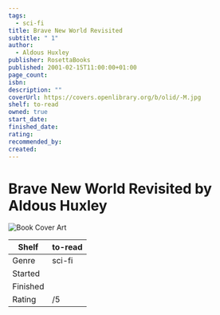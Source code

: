 ```yaml
---
tags:
  - sci-fi
title: Brave New World Revisited
subtitle: " 1"
author:
  - Aldous Huxley
publisher: RosettaBooks
published: 2001-02-15T11:00:00+01:00
page_count: 
isbn: 
description: ""
coverUrl: https://covers.openlibrary.org/b/olid/-M.jpg
shelf: to-read
owned: true
start_date: 
finished_date: 
rating: 
recommended_by: 
created: 
---
```


# Brave New World Revisited by Aldous Huxley

![Book Cover Art](https://covers.openlibrary.org/b/olid/-M.jpg)

| Shelf | to-read |
| --- | --- |
| Genre | sci-fi |
| Started |  |
| Finished |  |
| Rating | /5 |

